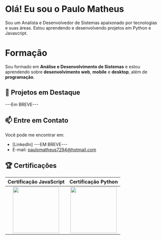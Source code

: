 # Olá! Eu sou o Paulo Matheus

Sou um Analista e Desenvolvedor de Sistemas apaixonado por tecnologias e suas áreas. Estou aprendendo e desenvolvendo projetos em Python e Javascript.

# Formação

Sou formado em **Análise e Desenvolvimento de Sistemas** e estou aprendendo sobre **desenvolvimento web**, **mobile** e **desktop**, além de **programação**.

## 🚀 Projetos em Destaque

---Em BREVE---

## 📫 Entre em Contato

Você pode me encontrar em:
- [LinkedIn] ---EM BREVE---
- E-mail: paulomatheus7294@hotmail.com

## 🏆 Certificações

| Certificação JavaScript | Certificação Python |
|:-----------------------:|:-------------------:|
| [<img src="https://images.credly.com/images/b93bf373-3da6-4ada-9879-a0c39d6a11f8/image.png" width="150" />](https://www.credly.com/badges/abab793c-9992-43aa-9ce8-eae5bf6b5c5b/public_url) | [<img src="https://images.credly.com/size/340x340/images/68c0b94d-f6ac-40b1-a0e0-921439eb092e/image.png" width="150" />](https://www.credly.com/badges/abab793c-9992-43aa-9ce8-eae5bf6b5c5b/public_url) |







